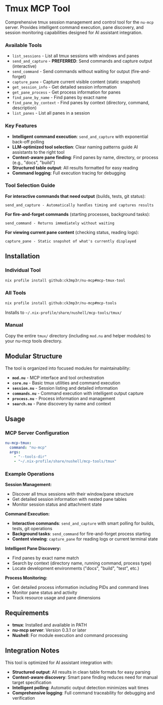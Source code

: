 # Tmux MCP Tool

Comprehensive tmux session management and control tool for the `nu-mcp` server. Provides intelligent command execution, pane discovery, and session monitoring capabilities designed for AI assistant integration.

### Available Tools

- `list_sessions` - List all tmux sessions with windows and panes
- `send_and_capture` - **PREFERRED**: Send commands and capture output (interactive)
- `send_command` - Send commands without waiting for output (fire-and-forget)
- `capture_pane` - Capture current visible content (static snapshot)
- `get_session_info` - Get detailed session information
- `get_pane_process` - Get process information for panes
- `find_pane_by_name` - Find panes by exact name
- `find_pane_by_context` - Find panes by context (directory, command, description)
- `list_panes` - List all panes in a session

### Key Features

- **Intelligent command execution**: `send_and_capture` with exponential back-off polling
- **LLM-optimized tool selection**: Clear naming patterns guide AI assistants to the right tool
- **Context-aware pane finding**: Find panes by name, directory, or process (e.g., "docs", "build")
- **Structured table output**: All results formatted for easy reading
- **Command logging**: Full execution tracing for debugging

### Tool Selection Guide

**For interactive commands that need output** (builds, tests, git status):
```
send_and_capture - Automatically handles timing and captures results
```

**For fire-and-forget commands** (starting processes, background tasks):
```
send_command - Returns immediately without waiting
```

**For viewing current pane content** (checking status, reading logs):
```
capture_pane - Static snapshot of what's currently displayed
```

## Installation

### Individual Tool
```bash
nix profile install github:ck3mp3r/nu-mcp#mcp-tmux-tool
```

### All Tools
```bash
nix profile install github:ck3mp3r/nu-mcp#mcp-tools
```

Installs to `~/.nix-profile/share/nushell/mcp-tools/tmux/`

### Manual
Copy the entire `tmux/` directory (including `mod.nu` and helper modules) to your nu-mcp tools directory.

## Modular Structure

The tool is organized into focused modules for maintainability:

- **`mod.nu`** - MCP interface and tool orchestration
- **`core.nu`** - Basic tmux utilities and command execution
- **`session.nu`** - Session listing and detailed information
- **`commands.nu`** - Command execution with intelligent output capture
- **`process.nu`** - Process information and management
- **`search.nu`** - Pane discovery by name and context

## Usage

### MCP Server Configuration
```yaml
nu-mcp-tmux:
  command: "nu-mcp"
  args:
    - "--tools-dir"
    - "~/.nix-profile/share/nushell/mcp-tools/tmux"
```

### Example Operations

**Session Management:**
- Discover all tmux sessions with their window/pane structure
- Get detailed session information with nested pane tables
- Monitor session status and attachment state

**Command Execution:**
- **Interactive commands**: `send_and_capture` with smart polling for builds, tests, git operations
- **Background tasks**: `send_command` for fire-and-forget process starting
- **Content viewing**: `capture_pane` for reading logs or current terminal state

**Intelligent Pane Discovery:**
- Find panes by exact name match
- Search by context (directory name, running command, process type)
- Locate development environments ("docs", "build", "test", etc.)

**Process Monitoring:**
- Get detailed process information including PIDs and command lines
- Monitor pane status and activity
- Track resource usage and pane dimensions

## Requirements

- **tmux**: Installed and available in PATH
- **nu-mcp server**: Version 0.3.1 or later
- **Nushell**: For module execution and command processing

## Integration Notes

This tool is optimized for AI assistant integration with:
- **Structured output**: All results in clean table formats for easy parsing
- **Context-aware discovery**: Smart pane finding reduces need for manual target specification  
- **Intelligent polling**: Automatic output detection minimizes wait times
- **Comprehensive logging**: Full command traceability for debugging and verification
